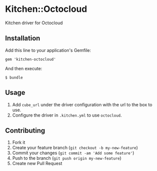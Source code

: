 # Kitchen::Octocloud

Kitchen driver for Octocloud

## Installation

Add this line to your application's Gemfile:

    gem 'kitchen-octocloud'

And then execute:

    $ bundle

## Usage

1. Add `cube_url` under the driver configuration with the url to the box to use.
2. Configure the driver in `.kitchen.yml` to use `octocloud`.

## Contributing

1. Fork it
2. Create your feature branch (`git checkout -b my-new-feature`)
3. Commit your changes (`git commit -am 'Add some feature'`)
4. Push to the branch (`git push origin my-new-feature`)
5. Create new Pull Request
